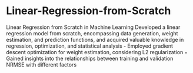 # Linear-Regression-from-Scratch
Linear Regression from Scratch in Machine Learning
Developed a linear regression model from scratch, encompassing data generation, weight estimation, and
prediction functions, and acquired valuable knowledge in regression, optimization, and statistical analysis
\- Employed gradient descent optimization for weight estimation, considering L2 regularization
◦ Gained insights into the relationships between training and validation NRMSE with different factors
